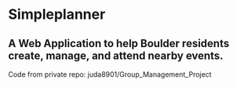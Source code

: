 # Simpleplanner
## A Web Application to help Boulder residents create, manage, and attend nearby events.
Code from private repo: juda8901/Group_Management_Project
